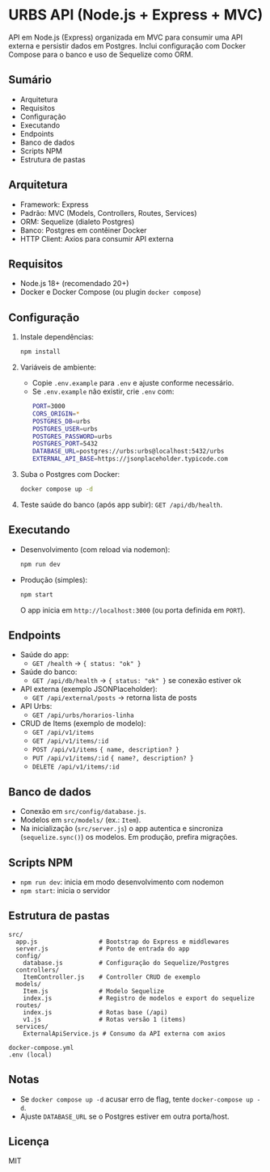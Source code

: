 # URBS API (Node.js + Express + MVC)

API em Node.js (Express) organizada em MVC para consumir uma API externa e persistir dados em Postgres. Inclui configuração com Docker Compose para o banco e uso de Sequelize como ORM.

## Sumário

- Arquitetura
- Requisitos
- Configuração
- Executando
- Endpoints
- Banco de dados
- Scripts NPM
- Estrutura de pastas

## Arquitetura

- Framework: Express
- Padrão: MVC (Models, Controllers, Routes, Services)
- ORM: Sequelize (dialeto Postgres)
- Banco: Postgres em contêiner Docker
- HTTP Client: Axios para consumir API externa

## Requisitos

- Node.js 18+ (recomendado 20+)
- Docker e Docker Compose (ou plugin `docker compose`)

## Configuração

1. Instale dependências:
   ```bash
   npm install
   ```
2. Variáveis de ambiente:
   - Copie `.env.example` para `.env` e ajuste conforme necessário.
   - Se `.env.example` não existir, crie `.env` com:
     ```bash
     PORT=3000
     CORS_ORIGIN=*
     POSTGRES_DB=urbs
     POSTGRES_USER=urbs
     POSTGRES_PASSWORD=urbs
     POSTGRES_PORT=5432
     DATABASE_URL=postgres://urbs:urbs@localhost:5432/urbs
     EXTERNAL_API_BASE=https://jsonplaceholder.typicode.com
     ```

3. Suba o Postgres com Docker:

   ```bash
   docker compose up -d
   ```

4. Teste saúde do banco (após app subir): `GET /api/db/health`.

## Executando

- Desenvolvimento (com reload via nodemon):
  ```bash
  npm run dev
  ```
- Produção (simples):
  ```bash
  npm start
  ```
  O app inicia em `http://localhost:3000` (ou porta definida em `PORT`).

## Endpoints

- Saúde do app:
  - `GET /health` → `{ status: "ok" }`
- Saúde do banco:
  - `GET /api/db/health` → `{ status: "ok" }` se conexão estiver ok
- API externa (exemplo JSONPlaceholder):
  - `GET /api/external/posts` → retorna lista de posts
- API Urbs:
  - `GET /api/urbs/horarios-linha`
- CRUD de Items (exemplo de modelo):
  - `GET /api/v1/items`
  - `GET /api/v1/items/:id`
  - `POST /api/v1/items` `{ name, description? }`
  - `PUT /api/v1/items/:id` `{ name?, description? }`
  - `DELETE /api/v1/items/:id`

## Banco de dados

- Conexão em `src/config/database.js`.
- Modelos em `src/models/` (ex.: `Item`).
- Na inicialização (`src/server.js`) o app autentica e sincroniza (`sequelize.sync()`) os modelos. Em produção, prefira migrações.

## Scripts NPM

- `npm run dev`: inicia em modo desenvolvimento com nodemon
- `npm start`: inicia o servidor

## Estrutura de pastas

```
src/
  app.js                 # Bootstrap do Express e middlewares
  server.js              # Ponto de entrada do app
  config/
    database.js          # Configuração do Sequelize/Postgres
  controllers/
    ItemController.js    # Controller CRUD de exemplo
  models/
    Item.js              # Modelo Sequelize
    index.js             # Registro de modelos e export do sequelize
  routes/
    index.js             # Rotas base (/api)
    v1.js                # Rotas versão 1 (items)
  services/
    ExternalApiService.js # Consumo da API externa com axios

docker-compose.yml
.env (local)
```

## Notas

- Se `docker compose up -d` acusar erro de flag, tente `docker-compose up -d`.
- Ajuste `DATABASE_URL` se o Postgres estiver em outra porta/host.

## Licença

MIT
